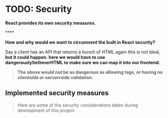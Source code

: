 # TODO: Security



**React provides its own security measures.**

\*\*\*\*

**How  and why would we want to circumvent the built in React security?**

Say a client has an API that returns a bunch of HTML again this is not ideal,  **but it could happen. here we would have to use dangerouslySetInnerHTML to make sure we can map it into our frontend.** 

> **The above would not be as dangerous as allowing tags, or having no clientside or serverrside validation.**

## Implemented security measures

> Here are some of the security considerations taken during development of this project.

```text

```

